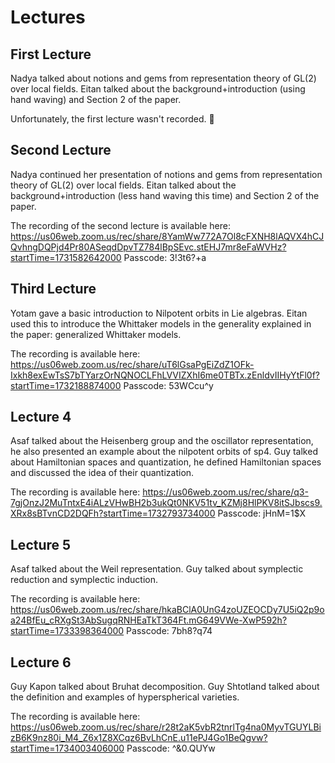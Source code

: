 # Lectures
## First Lecture
Nadya talked about notions and gems from representation theory of GL(2) over local fields. Eitan talked about the background+introduction (using hand waving) and Section 2 of the paper.

Unfortunately, the first lecture wasn't recorded. :slightly_frowning_face:
## Second Lecture
Nadya continued her presentation of notions and gems from representation theory of GL(2) over local fields. Eitan talked about the background+introduction (less hand waving this time) and Section 2 of the paper.

The recording of the second lecture is available here:
https://us06web.zoom.us/rec/share/8YamWw772A7Ol8cFXNH8lAQVX4hCJQvhngDQPjd4Pr80ASeqdDpvTZ784lBpSEvc.stEHJ7mr8eFaWVHz?startTime=1731582642000
Passcode: 3!3t6?+a

## Third Lecture
Yotam gave a basic introduction to Nilpotent orbits in Lie algebras. Eitan used this to introduce the Whittaker models in the generality explained in the paper: generalized Whittaker models.

The recording is available here:
https://us06web.zoom.us/rec/share/uT6lGsaPgEiZdZ1OFk-Ixkh8exEwTsS7bTYarzOrNQNOCLFhLVVIZXhI6me0TBTx.zEnldvIIHyYtFl0f?startTime=1732188874000
Passcode: 53WCcu^y

## Lecture 4
Asaf talked about the Heisenberg group and the oscillator representation, he also presented an example about the nilpotent orbits of sp4. Guy talked about Hamiltonian spaces and quantization, he defined Hamiltonian spaces and discussed the idea of their quantization. 

The recording is available here:
https://us06web.zoom.us/rec/share/q3-7gjOnzJ2MuTntxE4iALzVHwBH2b3ukQt0NKV51tv_KZMj8HlPKV8itSJbscs9.XRx8sBTvnCD2DQFh?startTime=1732793734000
Passcode: jHnM=1$X

## Lecture 5
Asaf talked about the Weil representation. Guy talked about symplectic reduction and symplectic induction.

The recording is available here:
https://us06web.zoom.us/rec/share/hkaBClA0UnG4zoUZEOCDy7U5iQ2p9oa24BfEu_cRXgSt3AbSugqRNHEaTkT364Ft.mG649VWe-XwP592h?startTime=1733398364000
Passcode: 7bh8?q74

## Lecture 6
Guy Kapon talked about Bruhat decomposition. Guy Shtotland talked about the definition and examples of hyperspherical varieties.

The recording is available here:
https://us06web.zoom.us/rec/share/r28t2aK5vbR2tnrlTg4na0MyvTGUYLBizB6K9nz80i_M4_Z6x1Z8XCqz6BvLhCnE.u11ePJ4Go1BeQgvw?startTime=1734003406000
Passcode: ^&0.QUYw
